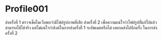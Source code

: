 # Profile001
ส่งครั้งที่ 1 ตรวจเช็คในเว็บพบว่ามีไฟล์รูปภาพที่เสีย 
ส่งครั้งที่ 2 เพื่อความแน่ใจว่าไฟล์รูปที่แก้ไปแล้วสามารถใช้ได้จริง แต่ไม่แน่ใจว่าลิงค์ในการส่งครั้งที่ 1 จะอัพเดตหรือไม่ เลยกดส่งไปอีกครั้ง ในการส่งครั้งที่ 2
